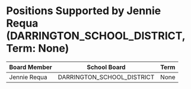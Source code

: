 # Positions Supported by Jennie Requa (DARRINGTON_SCHOOL_DISTRICT, Term: None)

| Board Member | School Board | Term |
|--------------|--------------|------|
| Jennie Requa | DARRINGTON_SCHOOL_DISTRICT | None |

